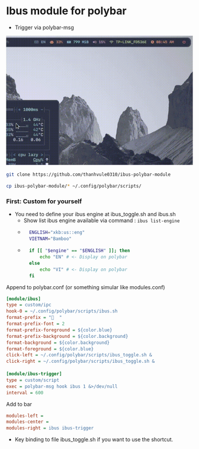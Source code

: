 # Ibus module for polybar

- Trigger via polybar-msg

![preview](preview.GIF)

```bash
git clone https://github.com/thanhvule0310/ibus-polybar-module
```

```bash
cp ibus-polybar-module/* ~/.config/polybar/scripts/
```

### First: Custom for yourself

- You need to define your ibus engine at ibus_toggle.sh and ibus.sh
  - Show list ibus engine available via command : `ibus list-engine`
  - ```bash
      ENGLISH="xkb:us::eng"
      VIETNAM="Bamboo"
    ```
  - ```bash
      if [[ "$engine" == "$ENGLISH" ]]; then
          echo "EN" # <- Display on polybar
      else
          echo "VI" # <- Display on polybar
      fi
    ```

Append to polybar.conf (or something simular like modules.conf)

```ini
[module/ibus]
type = custom/ipc
hook-0 = ~/.config/polybar/scripts/ibus.sh
format-prefix = "  "
format-prefix-font = 2
format-prefix-foreground = ${color.blue}
format-prefix-background = ${color.background}
format-background = ${color.background}
format-foreground = ${color.blue}
click-left = ~/.config/polybar/scripts/ibus_toggle.sh &
click-right = ~/.config/polybar/scripts/ibus_toggle.sh &

[module/ibus-trigger]
type = custom/script
exec = polybar-msg hook ibus 1 &>/dev/null
interval = 600
```

Add to bar

```ini
modules-left =
modules-center =
modules-right = ibus ibus-trigger
```

- Key binding to file ibus_toggle.sh if you want to use the shortcut.
